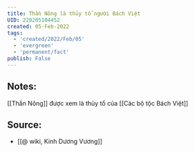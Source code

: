 ```yaml
---
title: Thần Nông là thủy tổ người Bách Việt
UID: 220205104452
created: 05-Feb-2022
tags:
  - 'created/2022/Feb/05'
  - 'evergreen'
  - 'permanent/fact'
publish: False
---
```

## Notes:
[[Thần Nông]] được xem là thủy tổ của [[Các bộ tộc Bách Việt]]

## Source:
- [[@ wiki, Kinh Dương Vương]]


